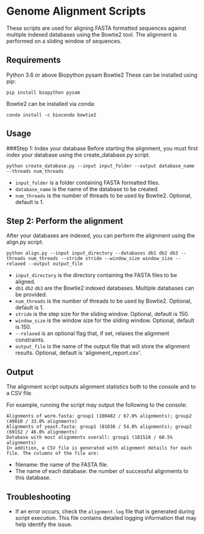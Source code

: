 # Genome Alignment Scripts
These scripts are used for aligning FASTA formatted sequences against multiple indexed databases using the Bowtie2 tool. The alignment is performed on a sliding window of sequences.

## Requirements
Python 3.6 or above
Biopython
pysam
Bowtie2
These can be installed using pip:

```
pip install biopython pysam
```

Bowtie2 can be installed via conda:


```
conda install -c bioconda bowtie2
```

## Usage
###Step 1: Index your database
Before starting the alignment, you must first index your database using the create_database.py script.

```
python create_database.py --input input_folder --output database_name --threads num_threads
```

- `input_folder` is a folder containing FASTA formatted files.
- `database_name` is the name of the database to be created.
- `num_threads` is the number of threads to be used by Bowtie2. Optional, default is 1.

## Step 2: Perform the alignment
After your databases are indexed, you can perform the alignment using the align.py script.

```
python align.py --input input_directory --databases db1 db2 db3 --threads num_threads --stride stride --window_size window_size --relaxed --output output_file
```

- `input_directory` is the directory containing the FASTA files to be aligned.
- `db1` `db2` `db3` are the Bowtie2 indexed databases. Multiple databases can be provided.
- `num_threads` is the number of threads to be used by Bowtie2. Optional, default is 1.
- `stride` is the step size for the sliding window. Optional, default is 150.
- `window_size` is the window size for the sliding window. Optional, default is 150.
- `--relaxed` is an optional flag that, if set, relaxes the alignment constraints.
- `output_file` is the name of the output file that will store the alignment results. Optional, default is 'alignment_report.csv'.

## Output
The alignment script outputs alignment statistics both to the console and to a CSV file.

For example, running the script may output the following to the console:

```
Alignments of worm.fasta: group1 (100482 / 67.0% alignments); group2 (49810 / 33.0% alignments)
Alignments of yeast.fasta: group1 (81036 / 54.0% alignments); group2 (69152 / 46.0% alignments)
Database with most alignments overall: group1 (181518 / 60.5% alignments)
In addition, a CSV file is generated with alignment details for each file. The columns of the file are:
```

- filename: the name of the FASTA file.
- The name of each database: the number of successful alignments to this database.

## Troubleshooting
- If an error occurs, check the `alignment.log` file that is generated during script execution. This file contains detailed logging information that may help identify the issue.

